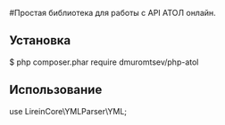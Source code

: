 #Простая библиотека для работы с API АТОЛ онлайн.

## Установка

$ php composer.phar require dmuromtsev/php-atol

## Использование

use LireinCore\YMLParser\YML;